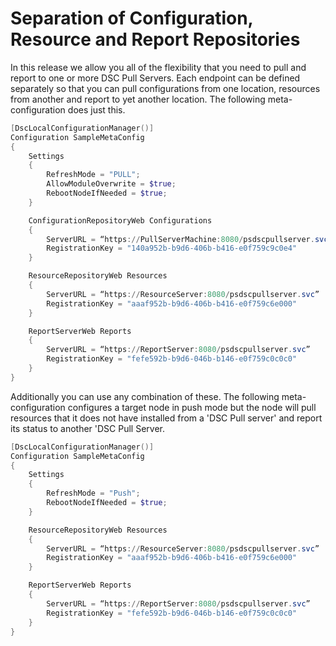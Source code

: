 # Separation of Configuration, Resource and Report Repositories

In this release we allow you all of the flexibility that you need to pull and report to one or more DSC Pull Servers. Each endpoint can be defined separately so that you can pull configurations from one location, resources from another and report to yet another location. The following meta-configuration does just this.

```PowerShell
[DscLocalConfigurationManager()]
Configuration SampleMetaConfig
{
	Settings
	{
		RefreshMode = "PULL";
		AllowModuleOverwrite = $true;
		RebootNodeIfNeeded = $true;
	}

	ConfigurationRepositoryWeb Configurations
	{
		ServerURL = “https://PullServerMachine:8080/psdscpullserver.svc”
		RegistrationKey = "140a952b-b9d6-406b-b416-e0f759c9c0e4"
	}

    ResourceRepositoryWeb Resources
    {
        ServerURL = “https://ResourceServer:8080/psdscpullserver.svc”
		RegistrationKey = "aaaf952b-b9d6-406b-b416-e0f759c6e000"
    }

    ReportServerWeb Reports
    {
        ServerURL = “https://ReportServer:8080/psdscpullserver.svc”
		RegistrationKey = "fefe592b-b9d6-046b-b146-e0f759c0c0c0"
    }
}
```

Additionally you can use any combination of these. The following meta-configuration configures a target node in push mode but the node will pull resources that it does not have installed from a 'DSC Pull server' and report its status to another 'DSC Pull Server.


```PowerShell
[DscLocalConfigurationManager()]
Configuration SampleMetaConfig
{
	Settings
	{
		RefreshMode = "Push";
		RebootNodeIfNeeded = $true;
	}

    ResourceRepositoryWeb Resources
    {
        ServerURL = “https://ResourceServer:8080/psdscpullserver.svc”
		RegistrationKey = "aaaf952b-b9d6-406b-b416-e0f759c6e000"
    }

    ReportServerWeb Reports
    {
        ServerURL = “https://ReportServer:8080/psdscpullserver.svc”
		RegistrationKey = "fefe592b-b9d6-046b-b146-e0f759c0c0c0"
    }
}
```